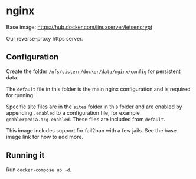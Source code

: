 # nginx

Base image: https://hub.docker.com/linuxserver/letsencrypt

Our reverse-proxy https server.



## Configuration

Create the folder `/nfs/cistern/docker/data/nginx/config` for persistent data.


The `default` file in this folder is the main nginx configuration and is required for running.

Specific site files are in the `sites` folder in this folder and are enabled by appending `.enabled` to a configuration file, for example `gobblerpedia.org.enabled`. These files are included from `default`.


This image includes support for fail2ban with a few jails. See the base image link for how to add more.


## Running it

Run `docker-compose up -d`.
